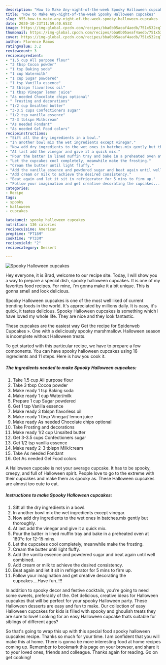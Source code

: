 ```yaml
---
description: "How to Make Any-night-of-the-week Spooky Halloween cupcakes"
title: "How to Make Any-night-of-the-week Spooky Halloween cupcakes"
slug: 955-how-to-make-any-night-of-the-week-spooky-halloween-cupcakes
date: 2020-10-23T11:59:40.653Z
image: https://img-global.cpcdn.com/recipes/bba0b05aeaf4aedb/751x532cq70/spooky-halloween-cupcakes-recipe-main-photo.jpg
thumbnail: https://img-global.cpcdn.com/recipes/bba0b05aeaf4aedb/751x532cq70/spooky-halloween-cupcakes-recipe-main-photo.jpg
cover: https://img-global.cpcdn.com/recipes/bba0b05aeaf4aedb/751x532cq70/spooky-halloween-cupcakes-recipe-main-photo.jpg
author: Florence Ramos
ratingvalue: 3.2
reviewcount: 3
recipeingredient:
- "1.5 cup All purpose flour"
- "3 tbsp Cocoa powder"
- "1 tsp Baking soda"
- "1 cup Watermilk"
- "1 cup Sugar powdered"
- "1 tsp Vanilla essence"
- "3 tblspn flavorless oil"
- "1 tbsp Vinegar lemon juice"
- "As needed Chocolate chips optional"
- " Frosting and decorations"
- "1/2 cup Unsalted butter"
- "3-3.5 cups Confectioners sugar"
- "1/2 tsp vanilla essence"
- "2-3 tblspn Milkcream"
- "As needed Fondant"
- "As needed Gel Food colors"
recipeinstructions:
- "Sift all the dry ingredients in a bowl."
- "In another bowl mix the wet ingredients except vinegar."
- "Now add dry ingredients to the wet ones in batches.mix gently but thoroughly."
- "At last add the vinegar and give it a quick mix."
- "Pour the batter in lined muffin tray and bake in a preheated oven at 180°c for 12-15 mins."
- "Let the cupcakes cool completely, meanwhile make the frosting."
- "Cream the butter until light fluffy."
- "Add the vanilla essence and powdered sugar and beat again until well combined."
- "Add cream or milk to achieve the desired consistency."
- "Beat again and let it sit in refrigerator for 5 mins to firm up."
- "Follow your imagination and get creative decorating the cupcakes....Have fun..!!!"
categories:
- Recipe
tags:
- spooky
- halloween
- cupcakes

katakunci: spooky halloween cupcakes 
nutrition: 136 calories
recipecuisine: American
preptime: "PT18M"
cooktime: "PT33M"
recipeyield: "2"
recipecategory: Dessert

---
```



![Spooky Halloween cupcakes](https://img-global.cpcdn.com/recipes/bba0b05aeaf4aedb/751x532cq70/spooky-halloween-cupcakes-recipe-main-photo.jpg)

Hey everyone, it is Brad, welcome to our recipe site. Today, I will show you a way to prepare a special dish, spooky halloween cupcakes. It is one of my favorites food recipes. For mine, I'm gonna make it a bit unique. This is gonna smell and look delicious.

Spooky Halloween cupcakes is one of the most well liked of current trending foods in the world. It's appreciated by millions daily. It is easy, it's quick, it tastes delicious. Spooky Halloween cupcakes is something which I have loved my whole life. They are nice and they look fantastic.

These cupcakes are the easiest way Get the recipe for Spiderweb Cupcakes ». One with a deliciously spooky marshmallow. Halloween season is incomplete without Halloween treats.


To get started with this particular recipe, we have to prepare a few components. You can have spooky halloween cupcakes using 16 ingredients and 11 steps. Here is how you cook it.

<!--inarticleads1-->

##### The ingredients needed to make Spooky Halloween cupcakes:

1. Take 1.5 cup All purpose flour
1. Take 3 tbsp Cocoa powder
1. Make ready 1 tsp Baking soda
1. Make ready 1 cup Water/milk
1. Prepare 1 cup Sugar powdered
1. Get 1 tsp Vanilla essence
1. Make ready 3 tblspn flavorless oil
1. Make ready 1 tbsp Vinegar/ lemon juice
1. Make ready As needed Chocolate chips optional
1. Take  Frosting and decorations
1. Make ready 1/2 cup Unsalted butter
1. Get 3-3.5 cups Confectioners sugar
1. Get 1/2 tsp vanilla essence
1. Make ready 2-3 tblspn Milk/cream
1. Take As needed Fondant
1. Get As needed Gel Food colors


A Halloween cupcake is not your average cupcake. It has to be spooky, creepy, and full of Halloween spirit. People love to go to the extreme with their cupcakes and make them as spooky as. These Halloween cupcakes are almost too cute to eat. 

<!--inarticleads2-->

##### Instructions to make Spooky Halloween cupcakes:

1. Sift all the dry ingredients in a bowl.
1. In another bowl mix the wet ingredients except vinegar.
1. Now add dry ingredients to the wet ones in batches.mix gently but thoroughly.
1. At last add the vinegar and give it a quick mix.
1. Pour the batter in lined muffin tray and bake in a preheated oven at 180°c for 12-15 mins.
1. Let the cupcakes cool completely, meanwhile make the frosting.
1. Cream the butter until light fluffy.
1. Add the vanilla essence and powdered sugar and beat again until well combined.
1. Add cream or milk to achieve the desired consistency.
1. Beat again and let it sit in refrigerator for 5 mins to firm up.
1. Follow your imagination and get creative decorating the cupcakes....Have fun..!!!


In addition to spooky decor and festive cocktails, you&#39;re going to need some sweets, preferably of the. Get delicious, creative ideas for Halloween cupcakes that will be perfect for your spooky Halloween party. These Halloween desserts are easy and fun to make. Our collection of easy Halloween cupcakes for kids is filled with spooky and ghoulish treats they are sure to love! Looking for an easy Halloween cupcake thats suitable for siblings of different ages? 

So that's going to wrap this up with this special food spooky halloween cupcakes recipe. Thanks so much for your time. I am confident that you will make this at home. There is gonna be more interesting food at home recipes coming up. Remember to bookmark this page on your browser, and share it to your loved ones, friends and colleague. Thanks again for reading. Go on get cooking!

